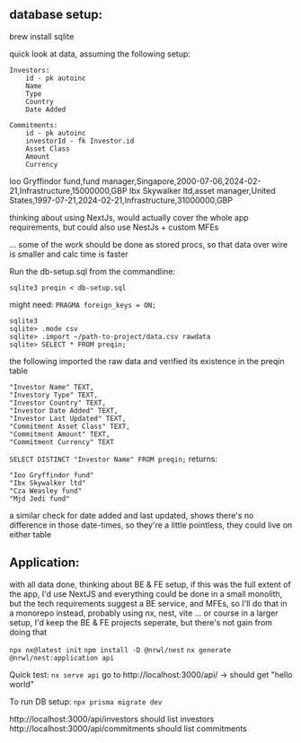 

## database setup:
brew install sqlite

quick look at data, assuming the following setup:

```
Investors:
    id - pk autoinc
    Name
    Type
    Country
    Date Added

Commitments:
    id - pk autoinc
    investorId - fk Investor.id
    Asset Class
    Amount
    Currency
```

Ioo Gryffindor fund,fund manager,Singapore,2000-07-06,2024-02-21,Infrastructure,15000000,GBP
Ibx Skywalker ltd,asset manager,United States,1997-07-21,2024-02-21,Infrastructure,31000000,GBP

thinking about using NextJs, would actually cover the whole app requirements, but could also use NestJs + custom MFEs

... some of the work should be done as stored procs, so that data over wire is smaller and calc time is faster

Run the db-setup.sql from the commandline:

`sqlite3 preqin < db-setup.sql`

might need: `PRAGMA foreign_keys = ON;`

```
sqlite3
sqlite> .mode csv
sqlite> .import ~/path-to-project/data.csv rawdata
sqlite> SELECT * FROM preqin;
```

the following imported the raw data and verified its existence in the preqin table

```
"Investor Name" TEXT, 
"Investory Type" TEXT, 
"Investor Country" TEXT, 
"Investor Date Added" TEXT,
"Investor Last Updated" TEXT, 
"Commitment Asset Class" TEXT, 
"Commitment Amount" TEXT, 
"Commitment Currency" TEXT
```

`SELECT DISTINCT "Investor Name" FROM preqin;`
returns:
```
"Ioo Gryffindor fund"
"Ibx Skywalker ltd"
"Cza Weasley fund"
"Mjd Jedi fund"
```

a similar check for date added and last updated, shows there's no difference in those date-times, so they're a little pointless, they could live on either table

## Application:
with all data done, thinking about BE & FE setup, if this was the full extent of the app, I'd use NextJS and everything could be done in a small monolith, but the tech requirements suggest a BE service, and MFEs, so I'll do that in a monorepo instead, probably using nx, nest, vite ... or course in a larger setup, I'd keep the BE & FE projects seperate, but there's not gain from doing that

`npx nx@latest init`
`npm install -D @nrwl/nest`
`nx generate @nrwl/nest:application api`

Quick test:
`nx serve api`
go to http://localhost:3000/api/ -> should get "hello world"

To run DB setup:
`npx prisma migrate dev`

http://localhost:3000/api/investors should list investors
http://localhost:3000/api/commitments should list commitments

